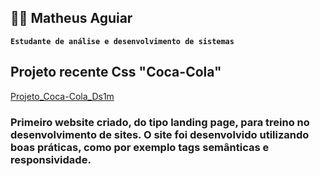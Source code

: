 ## 🧑‍💻 **Matheus Aguiar**
**`Estudante de análise e desenvolvimento de sistemas`**

## Projeto recente Css "**Coca-Cola**"
[Projeto_Coca-Cola_Ds1m](https://github.com/Matheus-aguiar-hub/Projeto_Coca-Cola_Ds1m)
### Primeiro website criado, do tipo landing page, para treino no desenvolvimento de sites. O site foi desenvolvido utilizando boas práticas, como por exemplo tags semânticas e responsividade.
